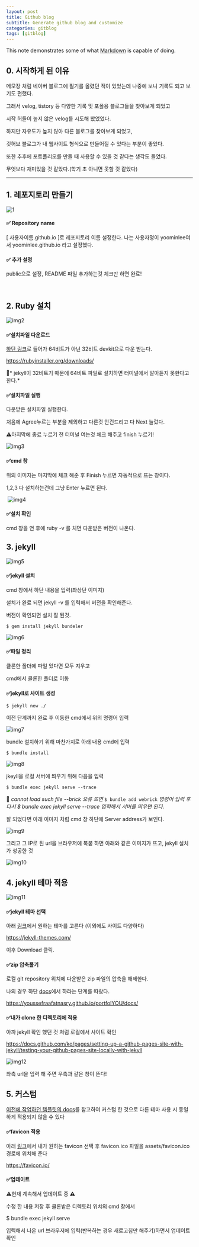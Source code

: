 ```yaml
---
layout: post
title: Github blog
subtitle: Generate github blog and customize
categories: gitblog
tags: [gitblog]
---
```


This note demonstrates some of what [Markdown][1] is capable of doing.

## 0. 시작하게 된 이유

메모장 처럼 네이버 블로그에 필기를 올렸던 적이 있었는데 나중에 보니 기록도 되고 보기도 편했다.

그래서 velog, tistory 등 다양한 기록 및 포폴용 블로그들을 찾아보게 되었고

시작 허들이 높지 않은 velog를 시도해 봤었었다.

하지만 자유도가 높지 않아 다른 블로그를 찾아보게 되었고,

깃허브 블로그가 내 웹사이트 형식으로 만들어질 수 있다는 부분이 좋았다. 

또한 추후에 포트폴리오를 만들 때 사용할 수 있을 것 같다는 생각도 들었다. 

무엇보다 재미있을 것 같았다.(학기 초 아니면 못할 것 같았다)

---

## 1. 레포지토리 만들기
![1][1]

#### ✅ Repository name
[ 사용자이름.github.io ]로 레포지토리 이름 설정한다.
나는 사용자명이 yoominlee여서 yoominlee.github.io 라고 설정했다.


#### ✅ 추가 설정
public으로 설정, README 파일 추가하는것 체크만 하면 완료!

​
## 2. Ruby 설치
![img2][2]

#### ✅설치파일 다운로드
[하단 링크](https://rubyinstaller.org/downloads/)로 들어가 64비트가 아닌 32비트 devkit으로 다운 받는다.

https://rubyinstaller.org/downloads/

​🤔* jekyll이 32비트기 때문에 64비트 파일로 설치하면 터미널에서 알아듣지 못한다고 한다.*

#### ✅설치파일 실행

다운받은 설치파일 실행한다.

처음에 Agree누르는 부분을 제외하고 다른것 안건드리고 다 Next 눌렀다.

⚠️마지막에 종료 누르기 전 터미널 여는것 체크 해주고 finish 누르기!

![img3][3]


#### ✅cmd 창

위의 이미지는 마지막에 체크 해준 후 Finish 누르면 자동적으로 뜨는 창이다.

1,2,3 다 설치하는건데 그냥 Enter 누르면 된다.

​
![img4][4]

#### ✅설치 확인

cmd 창을 연 후에 ruby -v 를 치면 다운받은 버전이 나온다.

## 3. jekyll

![img5][5]

#### ✅jekyll 설치

cmd 창에서 하단 내용을 입력(좌상단 이미지)

설치가 완료 되면 jekyll -v 를 입력해서 버전을 확인해준다.

버전이 확인되면 설치 잘 된것.


`$ gem install jekyll bundeler`


![img6][6]

#### ✅파일 정리

클론한 폴더에 파일 있다면 모두 지우고

cmd에서 클론한 폴더로 이동


#### ✅jekyll로 사이트 생성

`$ jekyll new ./`

이전 단계까지 완료 후 이동한 cmd에서 위의 명령어 입력


![img7][7]

bundle 설치하기 위해 마찬가지로 아래 내용 cmd에 입력

`$ bundle install`


![img8][8]

jkeyll을 로컬 서버에 띄우기 위해 다음을 입력

`$ bundle exec jekyll serve --trace`

🤔 *cannot load such file --brick 오류 뜨면*
`$ bundle add webrick` *명령어 입력 후 다시 $ bundle exec jekyll serve --trace 입력해서 서버를 띄우면 된다.*

잘 되었다면 아래 이미지 처럼 cmd 창 하단에 Server address가 보인다.


![img9][9]

그리고 그 IP로 된 url을 브라우저에 복붙 하면 아래와 같은 이미지가 뜨고, jekyll 설치가 성공한  것


![img10][10]


## 4. jekyll 테마 적용


![img11][11]

#### ✅jekyll 테마 선택

아래 [링크](https://jekyll-themes.com/)에서 원하는 테마를 고른다 (이외에도 사이트 다양하다)

https://jekyll-themes.com/

이후 Download 클릭.

#### ✅zip 압축풀기

로컬 git repository 위치에 다운받은 zip 파일의 압축을 해제한다.

나의 경우 하단 [docs](https://youssefraafatnasry.github.io/portfolYOU/docs/)에서 하라는 단계를 따랐다.​

https://youssefraafatnasry.github.io/portfolYOU/docs/

#### ✅내가 clone 한 디렉토리에 적용

아까 jekyll 확인 했던 것 처럼 로컬에서 사이트 확인

https://docs.github.com/ko/pages/setting-up-a-github-pages-site-with-jekyll/testing-your-github-pages-site-locally-with-jekyll


![img12][12]

좌측 url을 입력 해 주면 우측과 같은 창이 뜬다!

## 5. 커스텀

[이전에 작업하던 템플릿의 docs](https://youssefraafatnasry.github.io/portfolYOU/docs/)를 참고하여 커스텀 한 것으로 다른 테마 사용 시 동일하게 적용되지 않을 수 있다

#### ✅favicon 적용

아래 [링크](https://favicon.io/)에서 내가 원하는 favicon 선택 후 favicon.ico 파일을 assets/favicon.ico 경로에 위치해 준다

https://favicon.io/

#### ✅업데이트

⚠️현재 계속해서 업데이트 중 ⚠️

수정 한 내용 저장 후 클론받은 디렉토리 위치의 cmd 창에서

$ bundle exec jekyll serve 

입력해서 나온 url 브라우저에 입력(반복하는 경우 새로고침만 해주기)하면서 업데이트 확인




[1]: /assets/images/post_img/2023-03-14-01_github-blog/2023-03-14-01.png
[2]: /assets/images/post_img/2023-03-14-01_github-blog/2023-03-14-02.png
[3]: /assets/images/post_img/2023-03-14-01_github-blog/2023-03-14-03.png
[4]: /assets/images/post_img/2023-03-14-01_github-blog/2023-03-14-04.png
[5]: /assets/images/post_img/2023-03-14-01_github-blog/2023-03-14-05.png
[6]: /assets/images/post_img/2023-03-14-01_github-blog/2023-03-14-06.png
[7]: /assets/images/post_img/2023-03-14-01_github-blog/2023-03-14-07.png
[8]: /assets/images/post_img/2023-03-14-01_github-blog/2023-03-14-08.png
[9]: /assets/images/post_img/2023-03-14-01_github-blog/2023-03-14-09.png
[10]: /assets/images/post_img/2023-03-14-01_github-blog/2023-03-14-10.png
[11]: /assets/images/post_img/2023-03-14-01_github-blog/2023-03-14-11.png
[12]: /assets/images/post_img/2023-03-14-01_github-blog/2023-03-14-12.png


[2]: https://github.com/yoominlee/img/blob/main/2023-03-14-01_github-blog/2023-03-14-02.png?raw=true
[3]: https://github.com/yoominlee/img/blob/main/2023-03-14-01_github-blog/2023-03-14-03.png?raw=true
[4]: https://github.com/yoominlee/img/blob/main/2023-03-14-01_github-blog/2023-03-14-04.png?raw=true
[5]: https://github.com/yoominlee/img/blob/main/2023-03-14-01_github-blog/2023-03-14-05.png?raw=true
[6]: https://github.com/yoominlee/img/blob/main/2023-03-14-01_github-blog/2023-03-14-06.png?raw=true
[7]: https://github.com/yoominlee/img/blob/main/2023-03-14-01_github-blog/2023-03-14-07.png?raw=true
[8]: https://github.com/yoominlee/img/blob/main/2023-03-14-01_github-blog/2023-03-14-08.png?raw=true
[9]: https://github.com/yoominlee/img/blob/main/2023-03-14-01_github-blog/2023-03-14-09.png?raw=true
[10]: https://github.com/yoominlee/img/blob/main/2023-03-14-01_github-blog/2023-03-14-10.png?raw=true
[11]: https://github.com/yoominlee/img/blob/main/2023-03-14-01_github-blog/2023-03-14-11.png?raw=true
[12]: https://github.com/yoominlee/img/blob/main/2023-03-14-01_github-blog/2023-03-14-12.png?raw=true